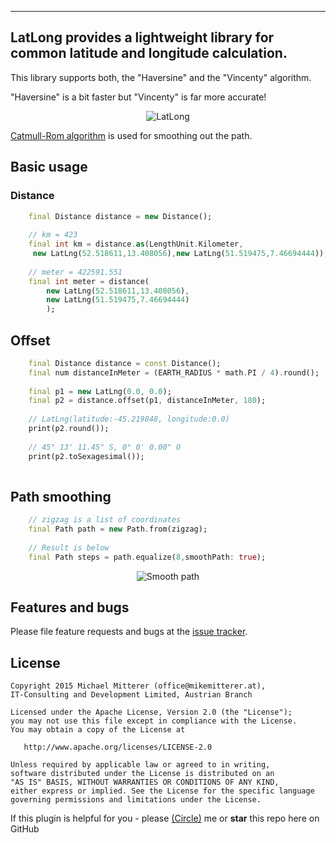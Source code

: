 ---
## LatLong provides a lightweight library for common latitude and longitude calculation.
This library supports both, the "Haversine" and the "Vincenty" algorithm.

"Haversine" is a bit faster but "Vincenty" is far more accurate!
 
<p align="center"> 
    <img alt="LatLong" src="https://github.com/MikeMitterer/dart-latlong/raw/master/doc/images/latlong.jpg"> 
</p>

[Catmull-Rom algorithm](http://hawkesy.blogspot.co.at/2010/05/catmull-rom-spline-curve-implementation.html) is used for smoothing out the path.
 
## Basic usage 

### Distance
```dart
    final Distance distance = new Distance();
    
    // km = 423
    final int km = distance.as(LengthUnit.Kilometer,
     new LatLng(52.518611,13.408056),new LatLng(51.519475,7.46694444));
    
    // meter = 422591.551
    final int meter = distance(
        new LatLng(52.518611,13.408056),
        new LatLng(51.519475,7.46694444)
        );

```

## Offset
```dart
    final Distance distance = const Distance();
    final num distanceInMeter = (EARTH_RADIUS * math.PI / 4).round();
    
    final p1 = new LatLng(0.0, 0.0);
    final p2 = distance.offset(p1, distanceInMeter, 180);
    
    // LatLng(latitude:-45.219848, longitude:0.0)
    print(p2.round());
    
    // 45° 13' 11.45" S, 0° 0' 0.00" O
    print(p2.toSexagesimal());
            
```

## Path smoothing
```dart
    // zigzag is a list of coordinates
    final Path path = new Path.from(zigzag);
    
    // Result is below
    final Path steps = path.equalize(8,smoothPath: true);
```
<p align="center"> 
    <img alt="Smooth path" src="https://github.com/MikeMitterer/dart-latlong/raw/master/doc/images/smooth-path.jpg">
</p>

## Features and bugs
Please file feature requests and bugs at the [issue tracker](https://github.com/MikeMitterer/dart-latlong/issues).

## License

    Copyright 2015 Michael Mitterer (office@mikemitterer.at),
    IT-Consulting and Development Limited, Austrian Branch

    Licensed under the Apache License, Version 2.0 (the "License");
    you may not use this file except in compliance with the License.
    You may obtain a copy of the License at

       http://www.apache.org/licenses/LICENSE-2.0

    Unless required by applicable law or agreed to in writing,
    software distributed under the License is distributed on an
    "AS IS" BASIS, WITHOUT WARRANTIES OR CONDITIONS OF ANY KIND,
    either express or implied. See the License for the specific language
    governing permissions and limitations under the License.


If this plugin is helpful for you - please [(Circle)](http://gplus.mikemitterer.at/) me
or **star** this repo here on GitHub
